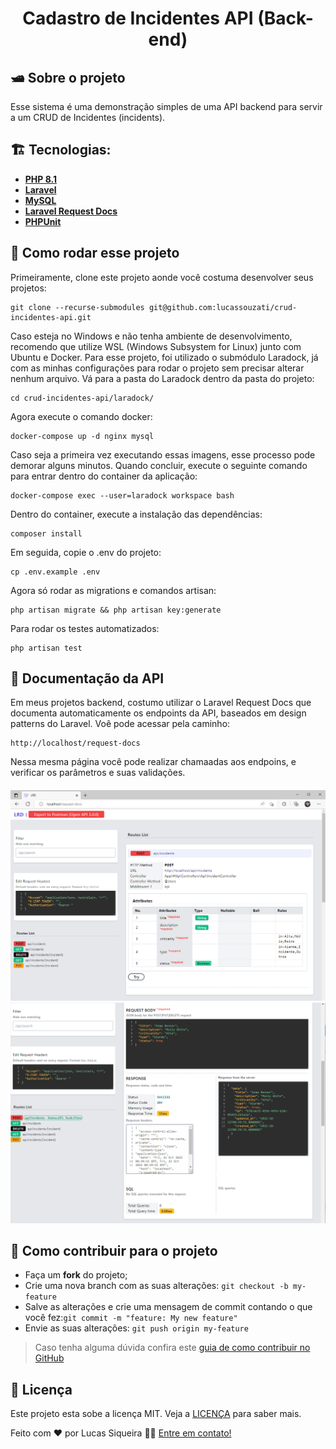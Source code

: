 <h1 align="center">
    Cadastro de Incidentes API (Back-end)
</h1>

## 🛥️ Sobre o projeto
Esse sistema é uma demonstração simples de uma API backend para servir a um CRUD de Incidentes (incidents). 

## 🏗️ Tecnologias:
- **[PHP 8.1](https://www.php.net)**
- **[Laravel](https://laravel.com/)**
- **[MySQL](https://www.mysql.com/)**
- **[Laravel Request Docs](https://github.com/rakutentech/laravel-request-docs)**
- **[PHPUnit](https://phpunit.de)**

## 🚀 Como rodar esse projeto
Primeiramente, clone este projeto aonde você costuma desenvolver seus projetos:
```
git clone --recurse-submodules git@github.com:lucassouzati/crud-incidentes-api.git
```
Caso esteja no Windows e não tenha ambiente de desenvolvimento, recomendo que utilize WSL (Windows Subsystem for Linux) junto com Ubuntu e Docker. Para esse projeto, foi utilizado o submódulo Laradock, já com as minhas configurações para rodar o projeto sem precisar alterar nenhum arquivo.
Vá para a pasta do Laradock dentro da pasta do projeto:
```
cd crud-incidentes-api/laradock/
```
Agora execute o comando docker:
```
docker-compose up -d nginx mysql
```
Caso seja a primeira vez executando essas imagens, esse processo pode demorar alguns minutos. Quando concluir, execute o seguinte comando para entrar dentro do container da aplicação:
```
docker-compose exec --user=laradock workspace bash
```
Dentro do container, execute a instalação das dependências:
```
composer install
```
Em seguida, copie o .env do projeto:
```
cp .env.example .env
```
Agora só rodar as migrations e comandos artisan:
```
php artisan migrate && php artisan key:generate
```
Para rodar os testes automatizados:
```
php artisan test
```
## 📖 Documentação da API

Em meus projetos backend, costumo utilizar o Laravel Request Docs que documenta automaticamente os endpoints da API, baseados em design patterns do Laravel. Voê pode acessar pela caminho:
```
http://localhost/request-docs
```
Nessa mesma página você pode realizar chamaadas aos endpoins, e verificar os parâmetros e suas validações.
<h4 align="center">
    <img title="Tela do Laravel Request Docs" src=".github/readme/request-docs.png" width="1024px" />
    <img title="Exemplo de teste com endpoint de post incidents" src=".github/readme/request-docs-result.png" width="1024px" />
</h4>

## 🤔 Como contribuir para o projeto

- Faça um **fork** do projeto;
- Crie uma nova branch com as suas alterações: `git checkout -b my-feature`
- Salve as alterações e crie uma mensagem de commit contando o que você fez:`git commit -m "feature: My new feature"`
- Envie as suas alterações: `git push origin my-feature`

> Caso tenha alguma dúvida confira este [guia de como contribuir no GitHub](https://github.com/firstcontributions/first-contributions)

## 📝 Licença

Este projeto esta sobe a licença MIT. Veja a [LICENÇA](https://opensource.org/licenses/MIT) para saber mais.

Feito com ❤️ por Lucas Siqueira 👋🏽 [Entre em contato!](https://www.linkedin.com/in/lucas-de-souza-siqueira-a6469952/)
